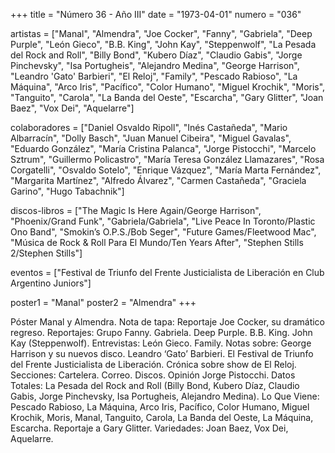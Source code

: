 +++
title = "Número 36 - Año III"
date = "1973-04-01"
numero = "036"

artistas = ["Manal", "Almendra", "Joe Cocker", "Fanny", "Gabriela", "Deep Purple", "León Gieco", "B.B. King", "John Kay", "Steppenwolf", "La Pesada del Rock and Roll", "Billy Bond", "Kubero Díaz", "Claudio Gabis", "Jorge Pinchevsky", "Isa Portugheis", "Alejandro Medina", "George Harrison", "Leandro 'Gato' Barbieri", "El Reloj", "Family", "Pescado Rabioso", "La Máquina", "Arco Iris", "Pacífico", "Color Humano", "Miguel Krochik", "Moris", "Tanguito", "Carola", "La Banda del Oeste", "Escarcha", "Gary Glitter", "Joan Baez", "Vox Dei", "Aquelarre"]

colaboradores = ["Daniel Osvaldo Ripoll", "Inés Castañeda", "Mario Albarracín", "Dolly Basch", "Juan Manuel Cibeira", "Miguel Gavalas", "Eduardo González", "María Cristina Palanca", "Jorge Pistocchi", "Marcelo Sztrum", "Guillermo Policastro", "María Teresa González Llamazares", "Rosa Corgatelli", "Osvaldo Sotelo", "Enrique Vázquez", "María Marta Fernández", "Margarita Martínez", "Alfredo Álvarez", "Carmen Castañeda", "Graciela Garino", "Hugo Tabachnik"]

discos-libros = ["The Magic Is Here Again/George Harrison", "Phoenix/Grand Funk", "Gabriela/Gabriela", "Live Peace In Toronto/Plastic Ono Band", "Smokin’s O.P.S./Bob Seger", "Future Games/Fleetwood Mac", "Música de Rock & Roll Para El Mundo/Ten Years After", "Stephen Stills 2/Stephen Stills"]

eventos = ["Festival de Triunfo del Frente Justicialista de Liberación en Club Argentino Juniors"]

poster1 = "Manal"
poster2 = "Almendra"
+++

Póster Manal y Almendra. 
Nota de tapa: Reportaje Joe Cocker, su dramático regreso. 
Reportajes: 
Grupo Fanny. Gabriela. Deep Purple. B.B. King. John Kay (Steppenwolf).
Entrevistas: 
León Gieco. Family.
Notas sobre: 
George Harrison y su nuevos disco.
Leandro ‘Gato’ Barbieri. 
El Festival de Triunfo del Frente Justicialista de Liberación.
Crónica sobre show de El Reloj. 
Secciones: 
Cartelera. Correo. Discos.
Opinión Jorge Pistocchi. 
Datos Totales: La Pesada del Rock and Roll (Billy Bond, Kubero Díaz, Claudio Gabis, Jorge Pinchevsky, Isa Portugheis, Alejandro Medina). 
Lo Que Viene: Pescado Rabioso, La Máquina, Arco Iris, Pacífico, Color Humano, Miguel Krochik, Moris, Manal, Tanguito, Carola, La Banda del Oeste, La Máquina, Escarcha. Reportaje a Gary Glitter. 
Variedades: Joan Baez, Vox Dei, Aquelarre. 
